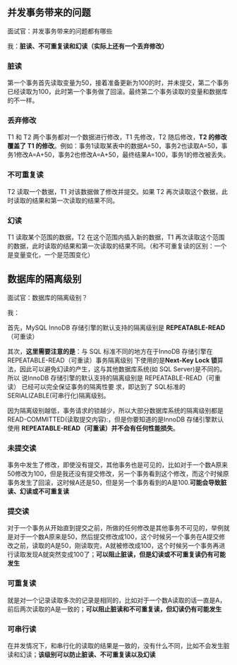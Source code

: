 ## 并发事务带来的问题

面试官：并发事务带来的问题都有哪些

我：**脏读、不可重复读和幻读（实际上还有一个丢弃修改）**

### 脏读

第一个事务首先读取变量为50，接着准备更新为100的时，并未提交，第二个事务已经读取为100，此时第一个事务做了回滚。最终第二个事务读取的变量和数据库的不一样。

### 丢弃修改

T1 和 T2 两个事务都对一个数据进行修改，T1 先修改，T2 随后修改，**T2 的修改覆盖了 T1 的修改**。例如：事务1读取某表中的数据A=50，事务2也读取A=50，事务1修改A=A+50，事务2也修改A=A+50，最终结果A=100，事务1的修改被丢失。

### 不可重复读

T2 读取一个数据，T1 对该数据做了修改并提交。如果 T2 再次读取这个数据，此时读取的结果和第一次读取的结果不同。

### 幻读

T1 读取某个范围的数据，T2 在这个范围内插入新的数据，T1 再次读取这个范围的数据，此时读取的结果和第一次读取的结果不同。（和不可重复读的区别：一个是变量变化，一个是范围变化）

## 数据库的隔离级别

面试官：数据库的隔离级别？

我：

首先，MySQL InnoDB 存储引擎的默认支持的隔离级别是 **REPEATABLE-READ**（可重读）

其次，**这里需要注意的是**：与 SQL 标准不同的地方在于InnoDB 存储引擎在 REPEATABLE-READ（可重读）事务隔离级别 下使用的是**Next-Key Lock 锁**算法，因此可以避免幻读的产生，这与其他数据库系统(如 SQL Server)是不同的。所以 说InnoDB 存储引擎的默认支持的隔离级别是 REPEATABLE-READ（可重读） 已经可以完全保证事务的隔离性要 求，即达到了 SQL标准的SERIALIZABLE(可串行化)隔离级别。

因为隔离级别越低，事务请求的锁越少，所以大部分数据库系统的隔离级别都是READ-COMMITTED(读取提交内容):，但是你要知道的是InnoDB 存储引擎默认使用 **REPEATABLE-READ（可重读）并不会有任何性能损失**。

### 未提交读

事务中发生了修改，即使没有提交，其他事务也是可见的，比如对于一个数A原来50修改为100，但是我还没有提交修改，另一个事务看到这个修改，而这个时候原事务发生了回滚，这时候A还是50，但是另一个事务看到的A是100.**可能会导致脏读、幻读或不可重复读**

### 提交读

对于一个事务从开始直到提交之前，所做的任何修改是其他事务不可见的，举例就是对于一个数A原来是50，然后提交修改成100，这个时候另一个事务在A提交修改之前，读取的A是50，刚读取完，A就被修改成100，这个时候另一个事务再进行读取发现A就突然变成100了；**可以阻止脏读，但是幻读或不可重复读仍有可能发生**

### 可重复读

就是对一个记录读取多次的记录是相同的，比如对于一个数A读取的话一直是A，前后两次读取的A是一致的；**可以阻止脏读和不可重复读，但幻读仍有可能发生**

### 可串行读

在并发情况下，和串行化的读取的结果是一致的，没有什么不同，比如不会发生脏读和幻读；**该级别可以防止脏读、不可重复读以及幻读**